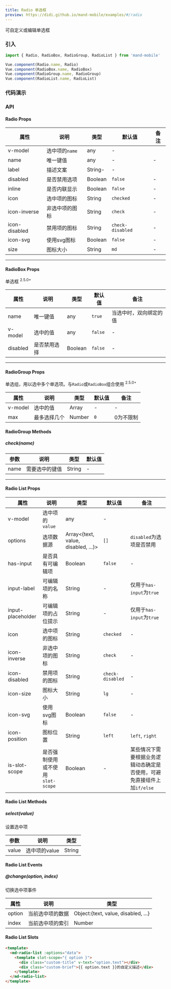 ```yaml
---
title: Radio 单选框
preview: https://didi.github.io/mand-mobile/examples/#/radio
---
```


可自定义或编辑单选框

### 引入

```javascript
import { Radio, RadioBox, RadioGroup, RadioList } from 'mand-mobile'

Vue.component(Radio.name, Radio)
Vue.component(RadioBox.name, RadioBox)
Vue.component(RadioGroup.name, RadioGroup)
Vue.component(RadioList.name, RadioList)
```

### 代码演示
<!-- DEMO -->

### API

#### Radio Props
|属性 | 说明 | 类型 | 默认值 | 备注|
|----|-----|------|------|------|
|v-model|选中项的`name`|any|-|
|name|唯一键值|any|-|-|
|label|描述文案|String-|-|
|disabled|是否禁用选项|Boolean|`false`|-|
|inline|是否内联显示|Boolean|`false`|-|
|icon|选中项的图标|String|`checked`|-|
|icon-inverse|非选中项的图标|String|`check`|-|
|icon-disabled|禁用项的图标|String|`check-disabled`|-|
|icon-svg|使用svg图标|Boolean|`false`|-|
|size|图标大小|String|`md`|-|
---

#### RadioBox Props
单选框 <sup class="version-after">2.5.0+</sup>

|属性 | 说明 | 类型 | 默认值 | 备注 |
|----|-----|------|------|------|
|name|唯一键值|any|`true`|当选中时，双向绑定的值|
|v-model|选中的值|any|`false`|-|
|disabled|是否禁用选择|Boolean|`false`|-|
---

#### RadioGroup Props
单选组，用以选中多个单选项。与`Radio`或`RadioBox`组合使用 <sup class="version-after">2.5.0+</sup>

|属性 | 说明 | 类型 | 默认值 | 备注 |
|----|-----|------|------|------|
|v-model|选中的值|Array|-|-|
|max|最多选择几个|Number|`0`|0为不限制|

#### RadioGroup Methods

##### check(name)

|参数 | 说明 | 类型 | 默认值 |
|----|-----|------|------|
|name|需要选中的键值|String|-|
---

#### Radio List Props
|属性 | 说明 | 类型 | 默认值 | 备注|
|----|-----|------|------|------|
|v-model|选中项的`value`|any|-|
|options|选项数据源|Array<{text, value, disabled, ...}>|`[]`|`disabled`为选项是否禁用|
|has-input|是否具有可编辑项|Boolean|`false`|-|
|input-label|可编辑项的名称|String|-|仅用于`has-input`为`true`|
|input-placeholder|可编辑项的占位提示|String|-|仅用于`has-input`为`true`|
|icon|选中项的图标|String|`checked`|-|
|icon-inverse|非选中项的图标|String|`check`|-|
|icon-disabled|禁用项的图标|String|`check-disabled`|-|
|icon-size|图标大小|String|`lg`|-|
|icon-svg|使用svg图标|Boolean|`false`|-|
|icon-position|图标位置|String|`left`|`left`, `right`|
|is-slot-scope|是否强制使用或不使用`slot-scope`|Boolean|-|某些情况下需要根据业务逻辑动态确定是否使用，可避免直接组件上加`if/else`|

#### Radio List Methods

##### select(value)
设置选中项

|参数 | 说明 | 类型|
|----|-----|------|
|value|选中项的value|String|

#### Radio List Events

##### @change(option, index)
切换选中项事件

|属性 | 说明 | 类型|
|----|-----|------|
|option|当前选中项的数据|Object:{text, value, disabled, ...}|
|index|当前选中项的索引|Number|

#### Radio List Slots
```html
<template>
  <md-radio-list :options="data">
    <template slot-scope="{ option }">
      <div class="custom-title" v-text="option.text"></div>
      <div class="custom-brief">{{ option.text }}的自定义描述</div>
    </template>
  </md-radio-list>
</template>
```
